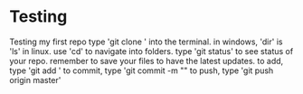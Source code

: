 # Testing
Testing my first repo
type 'git clone <paste clone link here>' into the terminal.
in windows, 'dir' is 'ls' in linux. use 'cd' to navigate into folders.
type 'git status' to see status of your repo.
remember to save your files to have the latest updates.
to add, type 'git add <name of file you want to add into github>'
to commit, type 'git commit -m "<insert message here>"
to push, type 'git push origin master'

